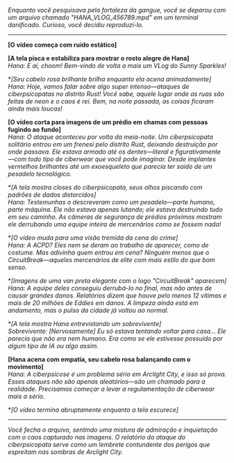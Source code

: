 _Enquanto você pesquisava pela fortaleza da gangue, você se deparou com um arquivo chamado "HANA_VLOG_456789.mpd" em um terminal danificado. Curioso, você decidiu reproduzi-lo._

---

**[O vídeo começa com ruído estático]**

**[A tela pisca e estabiliza para mostrar o rosto alegre de Hana]**  
_Hana: E aí, choom! Bem-vindo de volta a mais um VLog do Sunny Sparkles!_

\*_[Seu cabelo rosa brilhante brilha enquanto ela acena animadamente]_  
_Hana: Hoje, vamos falar sobre algo super intenso—ataques de ciberpsicopatas no distrito Rust! Você sabe, aquele lugar onde as ruas são feitas de neon e o caos é rei. Bem, na noite passada, as coisas ficaram ainda mais loucas!_

**[O vídeo corta para imagens de um prédio em chamas com pessoas fugindo ao fundo]**  
_Hana: O ataque aconteceu por volta da meia-noite. Um ciberpsicopata solitário entrou em um frenesi pelo distrito Rust, deixando destruição por onde passava. Ele estava armado até os dentes—literal e figurativamente—com todo tipo de ciberwear que você pode imaginar. Desde implantes vermelhos brilhantes até um exoesqueleto que parecia ter saído de um pesadelo tecnológico._

\*_[A tela mostra closes do ciberpsicopata, seus olhos piscando com padrões de dados distorcidos]_  
*Hana: Testemunhas o descreveram como um pesadelo—parte humano, parte máquina. Ele não estava apenas lutando; ele estava *destruindo* tudo em seu caminho. As câmeras de segurança de prédios próximos mostram ele derrubando uma equipe inteira de mercenários como se fossem nada!*

\*_[O vídeo muda para uma visão tremida da cena do crime]_  
_Hana: A ACPD? Eles nem se deram ao trabalho de aparecer, como de costume. Mas adivinha quem entrou em cena? Ninguém menos que o CircuitBreak—aqueles mercenários de elite com mais estilo do que bom senso._

\*_[Imagens de uma van preta elegante com o logo "CircuitBreak" aparecem]_  
_Hana: A equipe deles conseguiu derrubá-lo no final, mas não antes de causar grandes danos. Relatórios dizem que houve pelo menos 12 vítimas e mais de 20 milhões de Eddies em danos. A limpeza ainda está em andamento, mas o pulso da cidade já voltou ao normal._

\*_[A tela mostra Hana entrevistando um sobrevivente]_  
_Sobrevivente: [Nervosamente] Eu só estava tentando voltar para casa… Ele parecia que não era nem humano. Era como se ele estivesse possuído por algum tipo de IA ou algo assim._

**[Hana acena com empatia, seu cabelo rosa balançando com o movimento]**  
_Hana: A ciberpsicose é um problema sério em Arclight City, e isso só prova. Esses ataques não são apenas aleatórios—são um chamado para a realidade. Precisamos começar a levar a regulamentação de ciberwear mais a sério._

\*_[O vídeo termina abruptamente enquanto a tela escurece]_

---

_Você fecha o arquivo, sentindo uma mistura de admiração e inquietação com o caos capturado nas imagens. O relatório do ataque do ciberpsicopata serve como um lembrete contundente dos perigos que espreitam nas sombras de Arclight City._
